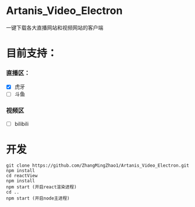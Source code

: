 # Artanis_Video_Electron

一键下载各大直播网站和视频网站的客户端

# 目前支持：
### 直播区：
- [x] 虎牙
- [ ] 斗鱼

### 视频区
- [ ] bilibili

# 开发
```
git clone https://github.com/ZhangMingZhao1/Artanis_Video_Electron.git
npm install
cd reactView 
npm install
npm start (开启react渲染进程)
cd ..
npm start (开启node主进程)
```

